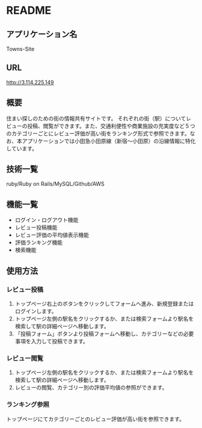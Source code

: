 # README

## アプリケーション名
Towns-Site

## URL
http://3.114.225.149

## 概要
住まい探しのための街の情報共有サイトです。
それぞれの街（駅）についてレビューの投稿、閲覧ができます。また、交通利便性や商業施設の充実度など５つのカテゴリーごとにレビュー評価が高い街をランキング形式で参照できます。なお、本アプリケーションでは小田急小田原線（新宿〜小田原）の沿線情報に特化しています。

## 技術一覧
ruby/Ruby on Rails/MySQL/Github/AWS

## 機能一覧
- ログイン・ログアウト機能
- レビュー投稿機能
- レビュー評価の平均値表示機能
- 評価ランキング機能
- 検索機能

## 使用方法

### レビュー投稿
1. トップページ右上のボタンをクリックしてフォームへ進み、新規登録またはログインします。
2. トップページ左側の駅名をクリックするか、または検索フォームより駅名を検索して駅の詳細ページへ移動します。
3. 「投稿フォーム」ボタンより投稿フォームへ移動し、カテゴリーなどの必要事項を入力して投稿できます。

### レビュー閲覧
1. トップページ左側の駅名をクリックするか、または検索フォームより駅名を検索して駅の詳細ページへ移動します。
2. レビューの閲覧、カテゴリー別の評価平均値の参照ができます。

### ランキング参照
トップページにてカテゴリーごとのレビュー評価が高い街を参照できます。

